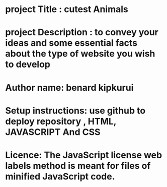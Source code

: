 # project Title : cutest Animals
# project  Description :  to convey your ideas and some         essential facts about the type of website you wish to develop
# Author name: benard kipkurui
# Setup instructions: use github to deploy repository , HTML, JAVASCRIPT And CSS
# Licence: The JavaScript license web labels method is meant for files of minified JavaScript code.